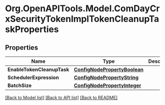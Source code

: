 # Org.OpenAPITools.Model.ComDayCrxSecurityTokenImplTokenCleanupTaskProperties
## Properties

Name | Type | Description | Notes
------------ | ------------- | ------------- | -------------
**EnableTokenCleanupTask** | [**ConfigNodePropertyBoolean**](ConfigNodePropertyBoolean.md) |  | [optional] 
**SchedulerExpression** | [**ConfigNodePropertyString**](ConfigNodePropertyString.md) |  | [optional] 
**BatchSize** | [**ConfigNodePropertyInteger**](ConfigNodePropertyInteger.md) |  | [optional] 

[[Back to Model list]](../README.md#documentation-for-models) [[Back to API list]](../README.md#documentation-for-api-endpoints) [[Back to README]](../README.md)

